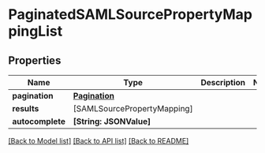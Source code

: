 # PaginatedSAMLSourcePropertyMappingList

## Properties
Name | Type | Description | Notes
------------ | ------------- | ------------- | -------------
**pagination** | [**Pagination**](Pagination.md) |  | 
**results** | [SAMLSourcePropertyMapping] |  | 
**autocomplete** | **[String: JSONValue]** |  | 

[[Back to Model list]](../README.md#documentation-for-models) [[Back to API list]](../README.md#documentation-for-api-endpoints) [[Back to README]](../README.md)


